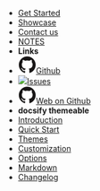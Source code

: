 - [Get Started](getstarted)
- [Showcase](showcase)
- [Contact us](contactus)
- [NOTES](notes)
- **Links**
- [![](img/github.svg)Github](https://github.com/mkravchuk/solid-mesh.com)
- [![](img/issues2.ico)Issues](https://github.com/mkravchuk/solid-mesh.com/issues)
- [![](img/github.svg)Web on Github](https://mkravchuk.github.io/solid-mesh.com/)
- **docsify themeable**
- [Introduction](docsify-themeable--introduction)
- [Quick Start](docsify-themeable--quick-start) 
- [Themes](docsify-themeable--themes)
- [Customization](docsify-themeable--customization)
- [Options](docsify-themeable--options)
- [Markdown](docsify-themeable--markdown)
- [Changelog](changelog)
